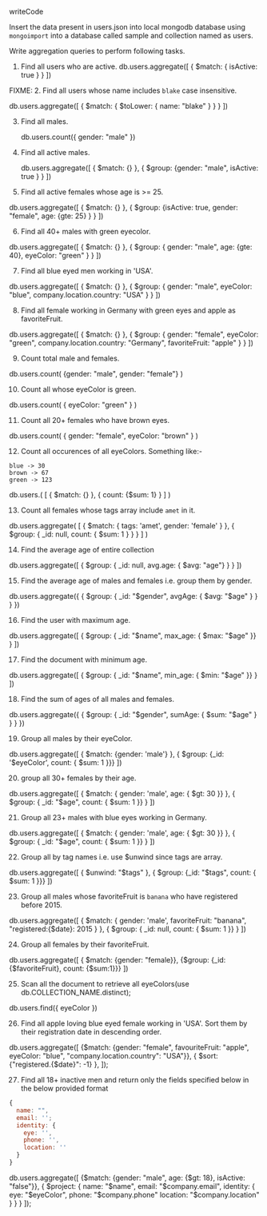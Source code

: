 writeCode

Insert the data present in users.json into local mongodb database using `mongoimport` into a database called sample and collection named as users.

Write aggregation queries to perform following tasks.

1. Find all users who are active.
   db.users.aggregate([
   { $match: { isActive: true } }
   ])

FIXME: 2. Find all users whose name includes `blake` case insensitive.

db.users.aggregate([
{ $match: {
$toLower: {
name: "blake"
}
}
}
])

3. Find all males.

   db.users.count({
   gender: "male"
   })

4. Find all active males.

   db.users.aggregate([
   { $match: {} },
   { $group: {gender: "male", isActive: true } }
   ])

5. Find all active females whose age is >= 25.

db.users.aggregate([
{ $match: {} },
{ $group: {isActive: true, gender: "female", age: {gte: 25} } }
])

6. Find all 40+ males with green eyecolor.

db.users.aggregate([
{ $match: {} },
{ $group: { gender: "male", age: {gte: 40}, eyeColor: "green" } }
])

7. Find all blue eyed men working in 'USA'.

db.users.aggregate([
{ $match: {} },
{ $group: { gender: "male", eyeColor: "blue", company.location.country: "USA" } }
])

8. Find all female working in Germany with green eyes and apple as favoriteFruit.

db.users.aggregate([
{ $match: {} },
{ $group: { gender: "female", eyeColor: "green", company.location.country: "Germany", favoriteFruit: "apple" } }
])

9. Count total male and females.

db.users.count(
{gender: "male", gender: "female"}
)

10. Count all whose eyeColor is green.

db.users.count(
{ eyeColor: "green" }
)

11. Count all 20+ females who have brown eyes.

db.users.count(
{ gender: "female", eyeColor: "brown" }
)

12. Count all occurences of all eyeColors.
    Something like:-

```
blue -> 30
brown -> 67
green -> 123
```

db.users.(
[
{ $match: {} },
{ count: {$sum: 1} }
]
)

13. Count all females whose tags array include `amet` in it.

db.users.aggregate(
[
{
$match: { tags: 'amet', gender: 'female' }
},
{
$group: { _id: null, count: { $sum: 1 } }
}
]
)

14. Find the average age of entire collection

db.users.aggregate([
{
$group: {
_id: null, avg.age: { $avg: "age"}
}
}
])

15. Find the average age of males and females i.e. group them by gender.

db.users.aggregate({
{
$group: {
      _id: "$gender",
avgAge: { $avg: "$age" }
}
}
})

16. Find the user with maximum age.

db.users.aggregate([
{
$group: { _id: "$name", max_age: { $max: "$age" }}
}
])

17. Find the document with minimum age.

db.users.aggregate([
{
$group: { _id: "$name", min_age: { $min: "$age" }}
}
])

18. Find the sum of ages of all males and females.

db.users.aggregate({
{
$group: {
      _id: "$gender",
sumAge: { $sum: "$age" }
}
}
})

19. Group all males by their eyeColor.

db.users.aggregate([
{
$match: {gender: 'male'}
},
{ $group: {_id: '$eyeColor', count: { $sum: 1 }}}
])

20. group all 30+ females by their age.

db.users.aggregate([
{
$match: { gender: 'male', age: { $gt: 30 }}
},
{ $group: { _id: "$age", count: { $sum: 1 }} }
])

21. Group all 23+ males with blue eyes working in Germany.

db.users.aggregate([
{
$match: { gender: 'male', age: { $gt: 30 }}
},
{ $group: { _id: "$age", count: { $sum: 1 }} }
])

22. Group all by tag names i.e. use \$unwind since tags are array.

db.users.aggregate([
{ $unwind: "$tags" }, { $group: {_id: "$tags", count: { $sum: 1 }}}
])

23. Group all males whose favoriteFruit is `banana` who have registered before 2015.

db.users.aggregate([
{
$match: { gender: 'male', favoriteFruit: "banana", "registered:{$date}: 2015 }
},
{ $group: { _id: null, count: { $sum: 1 }} }
])

24. Group all females by their favoriteFruit.

db.users.aggregate([
{ $match: {gender: "female}},
{$group: {_id: {$favoriteFruit}, count: {$sum:1}}}
])

25. Scan all the document to retrieve all eyeColors(use db.COLLECTION_NAME.distinct);

db.users.find({ eyeColor })

26. Find all apple loving blue eyed female working in 'USA'. Sort them by their registration date in descending order.

db.users.aggregate([ {$match: {gender: "female", favouriteFruit: "apple", eyeColor: "blue", "company.location.country": "USA"}}, { $sort: {"registered.{$date}": -1} }, ]);

27. Find all 18+ inactive men and return only the fields specified below in the below provided format

```js
{
  name: "",
  email: '';
  identity: {
    eye: '',
    phone: '',
    location: ''
  }
}
```

db.users.aggregate([ {$match: {gender: "male", age: {$gt: 18}, isActive: "false"}}, { $project: { name: "$name", email: "$company.email", identity: { eye: "$eyeColor", phone: "$company.phone" location: "$company.location" } } } ]);
